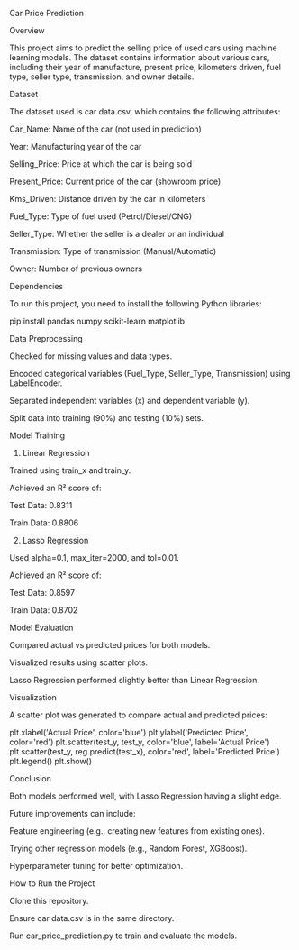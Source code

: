 Car Price Prediction

Overview

This project aims to predict the selling price of used cars using machine learning models. The dataset contains information about various cars, including their year of manufacture, present price, kilometers driven, fuel type, seller type, transmission, and owner details.

Dataset

The dataset used is car data.csv, which contains the following attributes:

Car_Name: Name of the car (not used in prediction)

Year: Manufacturing year of the car

Selling_Price: Price at which the car is being sold

Present_Price: Current price of the car (showroom price)

Kms_Driven: Distance driven by the car in kilometers

Fuel_Type: Type of fuel used (Petrol/Diesel/CNG)

Seller_Type: Whether the seller is a dealer or an individual

Transmission: Type of transmission (Manual/Automatic)

Owner: Number of previous owners

Dependencies

To run this project, you need to install the following Python libraries:

pip install pandas numpy scikit-learn matplotlib

Data Preprocessing

Checked for missing values and data types.

Encoded categorical variables (Fuel_Type, Seller_Type, Transmission) using LabelEncoder.

Separated independent variables (x) and dependent variable (y).

Split data into training (90%) and testing (10%) sets.

Model Training

1. Linear Regression

Trained using train_x and train_y.

Achieved an R² score of:

Test Data: 0.8311

Train Data: 0.8806

2. Lasso Regression

Used alpha=0.1, max_iter=2000, and tol=0.01.

Achieved an R² score of:

Test Data: 0.8597

Train Data: 0.8702

Model Evaluation

Compared actual vs predicted prices for both models.

Visualized results using scatter plots.

Lasso Regression performed slightly better than Linear Regression.

Visualization

A scatter plot was generated to compare actual and predicted prices:

plt.xlabel('Actual Price', color='blue')
plt.ylabel('Predicted Price', color='red')
plt.scatter(test_y, test_y, color='blue', label='Actual Price')
plt.scatter(test_y, reg.predict(test_x), color='red', label='Predicted Price')
plt.legend()
plt.show()

Conclusion

Both models performed well, with Lasso Regression having a slight edge.

Future improvements can include:

Feature engineering (e.g., creating new features from existing ones).

Trying other regression models (e.g., Random Forest, XGBoost).

Hyperparameter tuning for better optimization.

How to Run the Project

Clone this repository.

Ensure car data.csv is in the same directory.

Run car_price_prediction.py to train and evaluate the models.
